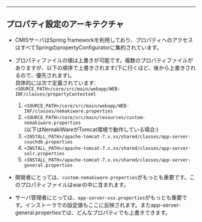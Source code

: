 ---

## プロパティ設定のアーキテクチャ
* CMISサーバはSpring frameworkを利用しており、プロパティへのアクセスはすべてSpringのpropertyConfiguratorに集約されています。
* プロパティファイルの値は上書きが可能です。複数のプロパティファイルがありますが、以下の順序で上書きされます(下に行くほど、後から上書きされるので、優先されます)。  
具体的には次で定義されています: `<SOURCE_PATH>/core/src/main/webapp/WEB-INF/classes/propertyContextxml`

  1. `<SOURCE_PATH>/core/src/main/webapp/WEB-INF/classes/nemakiware.properties`
  2. `<SOURCE_PATH>/core/src/main/resources/custom-nemakiware.properties`  
(以下はNemakiWareがTomcat環境で動作している場合:)
  3. `<INSTALL_PATH>/apache-tomcat-7.x.xx/shared/classes/app-server-couchdb.properties`
  4. `<INSTALL_PATH>/apache-tomcat-7.x.xx/shared/classes/app-server-solr.properties`
  5. `<INSTALL_PATH>/apache-tomcat-7.x.xx/shared/classes/app-server-general.properties`  
  

* 開発者にとっては、`custom-nemakiware.properties`がもっとも重要です。このプロパティファイルはwarの中に含まれます。
* サーバ管理者にとっては、`app-server-xxx.properties`がもっとも重要です。インストーラでの設定値もここに反映されます。またapp-server-general.propertiesでは、どんなプロパティでも上書きできます。